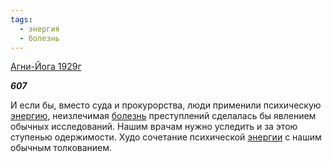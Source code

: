 ```yaml
---
tags:
  - энергия
  - болезнь
---
```

[Агни-Йога 1929г](https://127.0.0.1:4002/agni/1929)

___607___

И если бы, вместо суда и прокурорства, люди применили психическую [энергию](../../../tags/#энергия), неизлечимая [болезнь](../../../tags/#болезнь) преступлений сделалась бы явлением обычных исследований. Нашим врачам нужно уследить и за этою ступенью одержимости. Худо сочетание психической [энергии](../../../tags/#энергия) с нашим обычным толкованием.